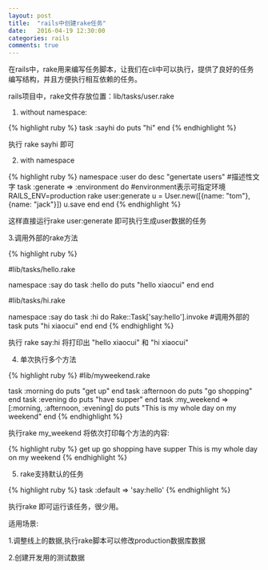 ```yaml
---
layout: post
title:  "rails中创建rake任务"
date:   2016-04-19 12:30:00
categories: rails
comments: true
---
```


在rails中，rake用来编写任务脚本，让我们在cli中可以执行，提供了良好的任务编写结构，并且方便执行相互依赖的任务。

rails项目中，rake文件存放位置：lib/tasks/user.rake

1. without namespace:

{% highlight ruby %}
task :sayhi do
  puts "hi"
end
{% endhighlight %}

执行  rake sayhi  即可

2. with namespace

{% highlight ruby %}
namespace :user do
   desc "genertate users"    #描述性文字
   task :generate => :environment do   #environment表示可指定环境 RAILS_ENV=production rake user:generate
       u = User.new([{name: "tom"},{name: "jack"}])
       u.save
   end
end
{% endhighlight %}

这样直接运行rake user:generate 即可执行生成user数据的任务

3.调用外部的rake方法

{% highlight ruby %}

#lib/tasks/hello.rake

namespace :say do
  task :hello do
    puts "hello xiaocui"
  end
end

#lib/tasks/hi.rake

namespace :say do
  task :hi do
    Rake::Task['say:hello'].invoke   #调用外部的task
    puts "hi xiaocui"
  end
end
{% endhighlight %}

执行  rake say:hi   将打印出 "hello xiaocui" 和 "hi xiaocui"

4. 单次执行多个方法

{% highlight ruby %}
#lib/myweekend.rake

task :morning do
  puts "get up"
end
task :afternoon do
  puts "go shopping"
end
task :evening do
  puts "have supper"
end
task :my_weekend => [:morning, :afternoon, :evening] do
   puts "This is my whole day on my weekend"
end
{% endhighlight %}

执行rake my_weekend 将依次打印每个方法的内容:

{% highlight ruby %}
get up
go shopping
have supper
This is my whole day on my weekend
{% endhighlight %}

5. rake支持默认的任务

{% highlight ruby %}
task :default => 'say:hello'
{% endhighlight %}

执行rake 即可运行该任务，很少用。

﻿适用场景:

1.调整线上的数据,执行rake脚本可以修改production数据库数据

2.创建开发用的测试数据